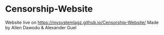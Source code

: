 # Censorship-Website
Website live on https://mysystemlagz.github.io/Censorship-Website/
Made by Allen Dawodu & Alexander Guel
